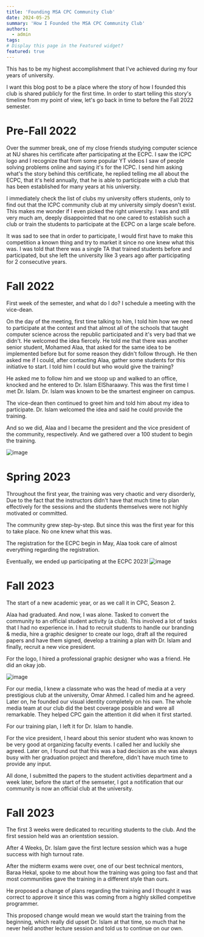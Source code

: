 ```yaml
---
title: 'Founding MSA CPC Community Club'
date: 2024-05-25
summary: 'How I Founded the MSA CPC Community Club'
authors:
  - admin
tags: 
# Display this page in the Featured widget?
featured: true
---
```


This has to be my highest accomplishment that I've achieved during my four years of university. 

I want this blog post to be a place where the story of how I founded this club is shared publicly for the first time. In order to start telling this story's timeline from my point of view, let's go back in time to before the Fall 2022 semester. 

# Pre-Fall 2022

Over the summer break, one of my close friends studying computer science at NU shares his certificate after participating at the ECPC. I saw the ICPC logo and I recognize that from some  popular YT videos I saw of people solving problems online and saying it's for the ICPC. I send him asking what's the story behind this certificate, he replied telling me all about the ECPC, that it's held annually, that he is able to participate with a club that has been established for many years at his university.

I immediately check the list of clubs my university offers students, only to find out that the ICPC community club at my university simply doesn't exist. This makes me wonder if I even picked the right university. I was and still very much am, deeply disappointed that no one cared to establish such a club or train the students to participate at the ECPC on a large scale before.

It was sad to see that in order to participate, I would first have to make this competition a known thing and try to market it since no one knew what this was. I was told that there was a single TA that trained students before and participated, but she left the university like 3 years ago after participating for 2 consecutive years.

# Fall 2022

First week of the semester, and what do I do? I schedule a meeting with the vice-dean.

On the day of the meeting, first time talking to him, I told him how we need to participate at the contest and that almost all of the schools that taught computer science across the republic participated and it's very bad that we didn't. He welcomed the idea fiercely. He told me that there was another senior student, Mohamed Alaa, that asked for the same idea to be implemented before but for some reason they didn't follow through. He then asked me if I could, after contacting Alaa, gather some students for this initiative to start. I told him I could but who would give the training? 

He asked me to follow him and we stoop up and walked to an office, knocked and he entered to Dr. Islam ElSharaawy. This was the first time I met Dr. Islam. Dr. Islam was known to be the smartest engineer on campus.

The vice-dean then continued to greet him and told him about my idea to participate. Dr. Islam welcomed the idea and said he could provide the training. 

And so we did, Alaa and I became the president and the vice president of the community, respectively. And we gathered over a 100 student to begin the training. 


![image](./IMG_4079.JPG "Photo with Dr. Islam El Sharaawy, Founding Acadmic Advisor. Mohamed Alaa, Founding Community Leader.")

# Spring 2023

Throughout the first year, the training was very chaotic and very disorderly, Due to the fact that the instructors didn't have that much time to plan effectively for the sessions and the students themselves were not highly motivated or committed. 

The community grew step-by-step. But since this was the first year for this to take place. No one knew what this was. 

The registration for the ECPC begin in May, Alaa took care of almost everything regarding the registration.

Eventually, we ended up participating at the ECPC 2023!
![image](./Group%20Photo%201.jpg "MSA CPC Community ECPC 2023")

# Fall 2023

The start of a new academic year, or as we call it in CPC, Season 2. 

Alaa had graduated. And now, I was alone. Tasked to convert the community to an official student activity (a club). This involved a lot of tasks that I had no experience in. I had to recruit students to handle our branding & media, hire a graphic designer to create our logo, draft all the required papers and have them signed, develop a training a plan with Dr. Islam and finally, recruit a new vice president. 

For the logo, I hired a professional graphic designer who was a friend. He did an okay job.

![image](./final%20msaa.png "MSA CPC Community Club Logo")

For our media, I knew a classmate who was the head of media at a very prestigious club at the university, Omar Ahmed. I called him and he agreed. Later on, he founded our visual identity completely on his own. The whole media team at our club did the best coverage possible and were all remarkable. They helped CPC gain the attention it did when it first started.

For our training plan, I left it for Dr. Islam to handle.

For the vice president, I heard about this senior student who was known to be very good at organizing faculty events. I called her and luckily she agreed. Later on, I found out that this was a bad decision as she was always busy with her graduation project and therefore, didn't have much time to provide any input.

All done, I submitted the papers to the student activities department and a week later, before the start of the semseter, I got a notification that our community is now an official club at the university.

# Fall 2023

The first 3 weeks were dedicated to recuriting students to the club. And the first session held was an orientstion session.

After 4 Weeks, Dr. Islam gave the first lecture session which was a huge success with high turnout rate. 

After the midterm exams were over, one of our best technical mentors, Baraa Hekal, spoke to me about how the training was going too fast and that most communities gave the training in a different style than ours. 

He proposed a change of plans regarding the training and I thought it was correct to approve it since this was coming from a highly skilled competitve programmer. 

This proposed change would mean we would start the training from the beginning, which really did upset Dr. Islam at that time, so much that he never held another lecture session and told us to continue on our own. 
